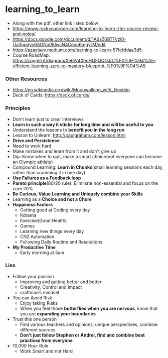 # learning_to_learn

* Along with the pdf, other link listed below
* https://www.rockyourcode.com/learning-to-learn-ztm-course-review-and-notes/
* https://docs.google.com/document/d/1A6sZ0BT7Vzl0-Ua3ppdyo6AONu08IwcN4Ceun6mgyrM/edit
* https://azaytsev.medium.com/learning-to-learn-57fcfddaa3d5
* Course RoadMap: https://coggle.it/diagram/Xe6iV4XedHQFQQOJ/t/%F0%9F%94%A5-efficient-learning-zero-to-mastery-blueprint-%F0%9F%94%A5

### Other Resources

* https://en.wikipedia.org/wiki/Moonwalking_with_Einstein
* Deck of Cards: https://deck.of.cards/

### Principles

* Don't learn just to clear Interviews
* **Learn in such a way it sticks for long time and will be useful to you**
* Understand the lessons to **benefit you in the long run**
* Lesson to Unlearn: http://paulgraham.com/lesson.html
* **Drive and Persistence**
* Need to work hard
* Make mistakes and learn from it and don't give up
* Dip: Know when to quit, make a smart choice(not everyone can become an Olympic athlete)
* Compound Learning: **Learn in Chunks**(small learning sessions each day, rather than cramming it in one day)
* **Use Failures as a Feedback loop**
* **Pareto principle**(80/20 rule): Eliminate non-essential and focus on the core 20%
* **Be Curious, Value Learning and Uniquely combine your Skills**
* Learning as a **Choice and not a Chore**
* **Happiness Factors**
  * Getting good at Coding every day
  * Kdrama
  * Exercise(Good Health)
  * Games
  * Learning new things every day
  * CN2 Automation
  * Following Daily Routine and Resolutions
* **My Productive Time**
  * Early morning at 5am

### Lies

* Follow your passion
  * Improving and getting better and better
  * Creativity, Control and Impact
  * craftman’s mindset
* You can Avoid Risk
  * Enjoy taking Risks
  * When you feel those **butterflies when you are nervous**, know that you are **expanding your boundaries**
* Trust this one person
  * Find various teachers and opinions, unique perspectives, combine different sources
  * **Don't just follow Stephen or Andrei, find and combine best practices from everyone**
* 10,000 Hour Rule
  * Work Smart and not Hard